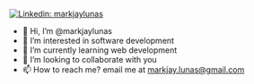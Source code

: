 [![Linkedin: markjaylunas](https://img.shields.io/badge/-MarkJay%20Lunas-blue?style=flat-square&logo=Linkedin&logoColor=white&link=https://www.linkedin.com/in/markjaylunas/)](https://www.linkedin.com/in/markjaylunas/)

- 👋 Hi, I’m @markjaylunas
- 👀 I’m interested in software development
- 🌱 I’m currently learning web development
- 💞️ I’m looking to collaborate with you
- 📫 How to reach me? email me at markjay.lunas@gmail.com

<!---
markjaylunas/markjaylunas is a ✨ special ✨ repository because its `README.md` (this file) appears on your GitHub profile.
You can click the Preview link to take a look at your changes.
--->
